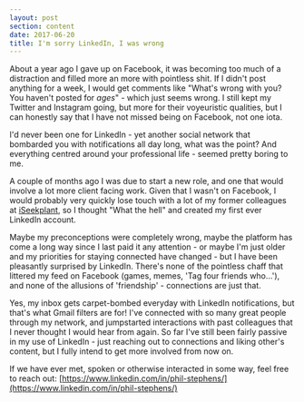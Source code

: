 ```yaml
---
layout: post
section: content
date: 2017-06-20
title: I'm sorry LinkedIn, I was wrong
---
```


About a year ago I gave up on Facebook, it was becoming too much of a distraction and filled more an more with pointless shit.  If I didn't post anything for a week, I would get comments like "What's wrong with you? You haven't posted for _ages_" - which just seems wrong.  I still kept my Twitter and Instagram going, but more for their voyeuristic qualities, but I can honestly say that I have not missed being on Facebook, not one iota.

I'd never been one for LinkedIn - yet another social network that bombarded you with notifications all day long, what was the point?  And everything centred around your professional life - seemed pretty boring to me.

A couple of months ago I was due to start a new role, and one that would involve a lot more client facing work.  Given that I wasn't on Facebook, I would probably very quickly lose touch with a lot of my former colleagues at [iSeekplant](https://www.iseekplant.com.au), so I thought "What the hell" and created my first ever LinkedIn account.

Maybe my preconceptions were completely wrong, maybe the platform has come a long way since I last paid it any attention - or maybe I'm just older and my priorities for staying connected have changed - but I have been pleasantly surprised by LinkedIn.  There's none of the pointless chaff that littered my feed on Facebook (games, memes, 'Tag four friends who...'), and none of the allusions of 'friendship' - connections are just that.

Yes, my inbox gets carpet-bombed everyday with LinkedIn notifications, but that's what Gmail filters are for!  I've connected with so many great people through my network, and jumpstarted interactions with past colleagues that I never thought I would hear from again.  So far I've still been fairly passive in my use of LinkedIn - just reaching out to connections and liking other's content, but I fully intend to get more involved from now on.

If we have ever met, spoken or otherwise interacted in some way, feel free to reach out: [https://www.linkedin.com/in/phil-stephens/](https://www.linkedin.com/in/phil-stephens/)
